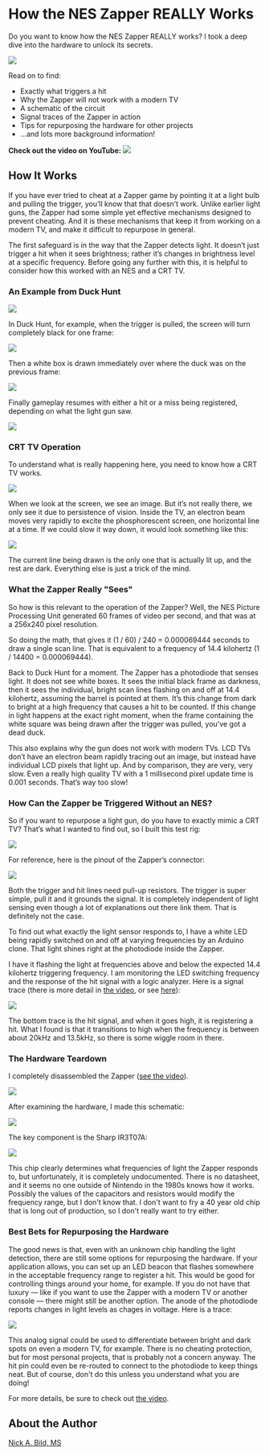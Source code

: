 # How the NES Zapper REALLY Works

Do you want to know how the NES Zapper REALLY works? I took a deep dive into the hardware to unlock its secrets.

![](https://raw.githubusercontent.com/nickbild/nes_zapper/refs/heads/main/media/logo.jpg)

Read on to find:
- Exactly what triggers a hit
- Why the Zapper will not work with a modern TV
- A schematic of the circuit
- Signal traces of the Zapper in action
- Tips for repurposing the hardware for other projects
- ...and lots more background information!

**Check out the video on YouTube:**
<a href="https://www.youtube.com/watch?v=cWvGYfH0B30">![](https://raw.githubusercontent.com/nickbild/nes_zapper/refs/heads/main/media/me_pointing_zapper_video_preview.jpg)</a>

## How It Works

If you have ever tried to cheat at a Zapper game by pointing it at a light bulb and pulling the trigger, you’ll know that that doesn’t work. Unlike earlier light guns, the Zapper had some simple yet effective mechanisms designed to prevent cheating. And it is these mechanisms that keep it from working on a modern TV, and make it difficult to repurpose in general.

The first safeguard is in the way that the Zapper detects light. It doesn’t just trigger a hit when it sees brightness; rather it’s changes in brightness level at a specific frequency. Before going any further with this, it is helpful to consider how this worked with an NES and a CRT TV.

### An Example from Duck Hunt


![](https://raw.githubusercontent.com/nickbild/nes_zapper/refs/heads/main/media/duck_hunt_hit_1.png)

In Duck Hunt, for example, when the trigger is pulled, the screen will turn completely black for one frame:

![](https://raw.githubusercontent.com/nickbild/nes_zapper/refs/heads/main/media/duck_hunt_hit_2.png)

Then a white box is drawn immediately over where the duck was on the previous frame:

![](https://raw.githubusercontent.com/nickbild/nes_zapper/refs/heads/main/media/duck_hunt_hit_3.png)

Finally gameplay resumes with either a hit or a miss being registered, depending on what the light gun saw. 

![](https://raw.githubusercontent.com/nickbild/nes_zapper/refs/heads/main/media/duck_hunt_hit_5.png)

### CRT TV Operation

To understand what is really happening here, you need to know how a CRT TV works.

![](https://raw.githubusercontent.com/nickbild/nes_zapper/refs/heads/main/media/mario_tv.png)

When we look at the screen, we see an image. But it’s not really there, we only see it due to persistence of vision. Inside the TV, an electron beam moves very rapidly to excite the phosphorescent screen, one horizontal line at a time. If we could slow it way down, it would look something like this:

![](https://raw.githubusercontent.com/nickbild/nes_zapper/refs/heads/main/media/mario_scanline.png)

The current line being drawn is the only one that is actually lit up, and the rest are dark. Everything else is just a trick of the mind.

### What the Zapper Really "Sees"

So how is this relevant to the operation of the Zapper? Well, the NES Picture Processing Unit generated 60 frames of video per second, and that was at a 256x240 pixel resolution.

So doing the math, that gives it (1 / 60) / 240 = 0.000069444 seconds to draw a single scan line. That is equivalent to a frequency of 14.4 kilohertz (1 / 14400 = 0.000069444).

Back to Duck Hunt for a moment. The Zapper has a photodiode that senses light. It does not see white boxes. It sees the initial black frame as darkness, then it sees the individual, bright scan lines flashing on and off at 14.4 kilohertz, assuming the barrel is pointed at them. It’s this change from dark to bright at a high frequency that causes a hit to be counted. If this change in light happens at the exact right moment, when the frame containing the white square was being drawn after the trigger was pulled, you’ve got a dead duck.

This also explains why the gun does not work with modern TVs. LCD TVs don’t have an electron beam rapidly tracing out an image, but instead have individual LCD pixels that light up. And by comparison, they are very, very slow. Even a really high quality TV with a 1 millisecond pixel update time is 0.001 seconds. That’s way too slow!

### How Can the Zapper be Triggered Without an NES?

So if you want to repurpose a light gun, do you have to exactly mimic a CRT TV? That’s what I wanted to find out, so I built this test rig:

![](https://raw.githubusercontent.com/nickbild/nes_zapper/refs/heads/main/media/test_rig.png)

For reference, here is the pinout of the Zapper’s connector:

![](https://raw.githubusercontent.com/nickbild/nes_zapper/refs/heads/main/media/pinout.png)

Both the trigger and hit lines need pull-up resistors. The trigger is super simple, pull it and it grounds the signal. It is completely independent of light sensing even though a lot of explanations out there link them. That is definitely not the case.

To find out what exactly the light sensor responds to, I have a white LED being rapidly switched on and off at varying frequencies by an Arduino clone. That light shines right at the photodiode inside the Zapper.

I have it flashing the light at frequencies above and below the expected 14.4 kilohertz triggering frequency. I am monitoring the LED switching frequency and the response of the hit signal with a logic analyzer. Here is a signal trace (there is more detail in [the video](https://www.youtube.com/watch?v=cWvGYfH0B30), or see [here](https://github.com/nickbild/nes_zapper/blob/main/media/range_zoom.sal)):

![](https://raw.githubusercontent.com/nickbild/nes_zapper/refs/heads/main/media/trace.png)

The bottom trace is the hit signal, and when it goes high, it is registering a hit. What I found is that it transitions to high when the frequency is between about 20kHz and 13.5kHz, so there is some wiggle room in there.

### The Hardware Teardown

I completely disassembled the Zapper ([see the video](https://www.youtube.com/watch?v=cWvGYfH0B30)).

![](https://raw.githubusercontent.com/nickbild/nes_zapper/refs/heads/main/media/teardown.png)

After examining the hardware, I made this schematic:

![](https://raw.githubusercontent.com/nickbild/nes_zapper/refs/heads/main/media/zapper_schematic.svg)

The key component is the Sharp IR3T07A:

![](https://raw.githubusercontent.com/nickbild/nes_zapper/refs/heads/main/media/IR3T07A.png)

This chip clearly determines what frequencies of light the Zapper responds to, but unfortunately, it is completely undocumented. There is no datasheet, and it seems no one outside of Nintendo in the 1980s knows how it works. Possibly the values of the capacitors and resistors would modify the frequency range, but I don't know that. I don't want to fry a 40 year old chip that is long out of production, so I don't really want to try either.

### Best Bets for Repurposing the Hardware

The good news is that, even with an unknown chip handling the light detection, there are still some options for repurposing the hardware. If your application allows, you can set up an LED beacon that flashes somewhere in the acceptable frequency range to register a hit. This would be good for controlling things around your home, for example. If you do not have that luxury — like if you want to use the Zapper with a modern TV or another console — there might still be another option. The anode of the photodiode reports changes in light levels as chages in voltage. Here is a trace:

![](https://raw.githubusercontent.com/nickbild/nes_zapper/refs/heads/main/media/photodiode_trace.png)

This analog signal could be used to differentiate between bright and dark spots on even a modern TV, for example. There is no cheating protection, but for most personal projects, that is probably not a concern anyway. The hit pin could even be re-routed to connect to the photodiode to keep things neat. But of course, don't do this unless you understand what you are doing!

For more details, be sure to check out [the video](https://www.youtube.com/watch?v=cWvGYfH0B30).

## About the Author

[Nick A. Bild, MS](https://nickbild79.firebaseapp.com/#!/)
